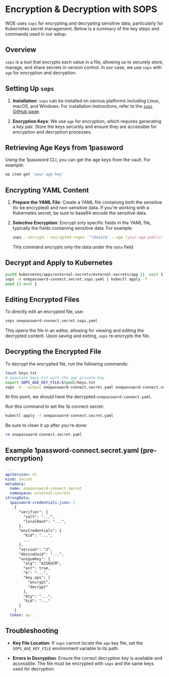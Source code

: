 # Encryption & Decryption with SOPS

WOE uses `sops` for encrypting and decrypting sensitive data,
particularly for Kubernetes secret management. Below is a summary of the key
steps and commands used in our setup.

## Overview

`sops` is a tool that encrypts each value in a file, allowing us to securely
store, manage, and share secrets in version control. In our case, we use `sops`
with `age` for encryption and decryption.

## Setting Up `sops`

1. **Installation**: `sops` can be installed on various platforms including
   Linux, macOS, and Windows. For installation instructions, refer to the
   [`sops` GitHub page](https://github.com/mozilla/sops).

2. **Encryption Keys**: We use `age` for encryption, which requires generating
   a key pair. Store the keys securely and ensure they are accessible for
   encryption and decryption processes.

## Retrieving Age Keys from 1password

Using the 1password CLI, you can get the age keys from the vault. For example:

```bash
op item get 'your age key'
```

## Encrypting YAML Content

1. **Prepare the YAML File**: Create a YAML file containing both the sensitive
   (to be encrypted) and non-sensitive data. If you're working with
   a Kubernetes secret, be sure to base64 encode the sensitive data.

2. **Selective Encryption**: Encrypt only specific fields in the YAML file,
   typically the fields containing sensitive data. For example:

   ```bash
   sops --encrypt --encrypted-regex '^(data)$' --age [your-age-public-key-recipient] onepassword-connect.secret.yaml > onepassword-connect.secret.sops.yaml
   ```

   This command encrypts only the data under the `data` field.

## Decrypt and Apply to Kubernetes

```bash
pushd kubernetes/apps/external-secrets/external-secrets/app ||  exit 1
sops -d onepassword-connect.secret.sops.yaml | kubectl apply -f -
popd || exit 1
```

## Editing Encrypted Files

To directly edit an encrypted file, use:

```bash
sops onepassword-connect.secret.sops.yaml
```

This opens the file in an editor, allowing for viewing and editing the
decrypted content. Upon saving and exiting, `sops` re-encrypts the file.

## Decrypting the Encrypted File

To decrypt the encrypted file, run the following commands:

```bash
touch keys.txt
# populate keys.txt with the age private key
export SOPS_AGE_KEY_FILE=$(pwd)/keys.txt
sops -d --output onepassword-connect.secret.yaml onepassword-connect.secret.sops.yaml
```

At this point, we should have the decrypted `onepassword-connect.yaml`.

Run this command to set the 1p connect secret:

```bash
kubectl apply -f onepassword-connect.secret.yaml
```

Be sure to clean it up after you're done:

```bash
rm onepassword-connect.secret.yaml
```

## Example 1password-connect.secret.yaml (pre-encryption)

```yaml
---
apiVersion: v1
kind: Secret
metadata:
  name: onepassword-connect-secret
  namespace: external-secrets
stringData:
  1password-credentials.json: |
    {
      "verifier": {
        "salt": "...",
        "localHash": "...",
      },
      "encCredentials": {
        "kid": "...",
        ...
      },
      "version": "2",
      "deviceUuid": "...",
      "uniqueKey": {
        "alg": "A256GCM",
        "ext": true,
        "k": "...",
        "key_ops": [
          "encrypt",
          "decrypt"
        ],
        "kty": "...",
        "kid": "..."
      }
    }
  token: ey...
```

## Troubleshooting

- **Key File Location**: If `sops` cannot locate the `age` key file, set the
  `SOPS_AGE_KEY_FILE` environment variable to its path.

- **Errors in Decryption**: Ensure the correct decryption key is available and
  accessible. The file must be encrypted with `sops` and the same keys used for
  decryption.
